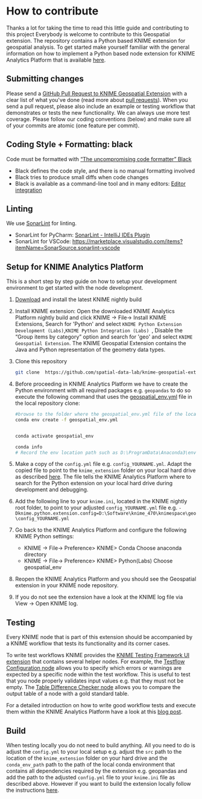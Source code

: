 # How to contribute
Thanks a lot for taking the time to read this little guide and contributing to this project
Everybody is welcome to contribute to this Geospatial extension. The repository contains a Python based KNIME extension for geospatial analysis. To get started make yourself familiar with the general information on how to implement a Python based node extension for KNIME Analytics Platform that is available [here](https://docs.knime.com/latest/pure_python_node_extensions_guide/index.html#introduction).

## Submitting changes

Please send a [GitHub Pull Request to KNIME Geospatial Extension](https://github.com/spatial-data-lab/knime-geospatial-extension/pull/new/master) with a clear list of what you've done (read more about [pull requests](http://help.github.com/pull-requests/)). When you send a pull request, please also include an example or testing workflow that demonstrates or tests the new functionality. We can always use more test coverage. Please follow our coding conventions (below) and make sure all of your commits are atomic (one feature per commit).


## Coding Style + Formatting: black

Code must be formatted with [“The uncompromising code formatter” Black](https://black.readthedocs.io/en/stable/)
* Black defines the code style, and there is no manual formatting involved
* Black tries to produce small diffs when code changes
* Black is available as a command-line tool and in many editors: [Editor integration](https://black.readthedocs.io/en/stable/integrations/editors.html)

## Linting

We use [SonarLint](https://www.sonarsource.com/python/) for linting.
* SonarLint for PyCharm: [SonarLint - IntelliJ IDEs Plugin](https://plugins.jetbrains.com/plugin/7973-sonarlint)
* SonarLint for VSCode: https://marketplace.visualstudio.com/items?itemName=SonarSource.sonarlint-vscode


## Setup for KNIME Analytics Platform

This is a short step by step guide on how to setup your development environment to get started with the node development.


1. [Download](https://www.knime.com/nightly-build-downloads) and install the latest KNIME nightly build

2.  Install KNIME extension: Open the downloaded KNIME Analytics Platform nightly build and click KNIME -> File-> Install KNIME Extensions, Search for 'Python' and select `KNIME Python Extension Development (Labs)`,`KNIME Python Integration (Labs) `, Disable the “Group items by category” option and search for 'geo' and select  `KNIME Geospatial Extension`. The KNIME Geospatial Extension contains the Java and Python representation of the geometry data types.

5. Clone this repository
   ```bash
   git clone  https://github.com/spatial-data-lab/knime-geospatial-extension.git

   ```

3. Before proceeding in KNIME Analytics Platform we have to create the Python environment with all required packages e.g. `geopandas` to do so execute the following command that uses the [geospatial_env.yml](https://github.com/spatial-data-lab/knime-geospatial-extension/blob/main/knime_extension/geospatial_env.yml) file in the local repository clone: 
   ```bash
   #browse to the folder where the geospatial_env.yml file of the local repository clone is located and then execute
   conda env create -f geospatial_env.yml 
   
   
   conda activate geospatial_env
   
   conda info
   # Record the env location path such as D:\ProgramData\Anaconda3\envs\geospatial_env 
   ```

4. Make a copy of the `config.yml` file e.g. `config_YOURNAME.yml`. Adapt the copied file to point to the `knime_extension` folder on your local hard drive as described [here](https://docs.knime.com/latest/pure_python_node_extensions_guide/index.html#tutorial-writing-first-py-node). The file tells the KNIME Analytics Platform where to search for the Python extension on your local hard drive during development and debugging.

5. Add the following line to your `knime.ini`, located in the KNIME nightly root folder, to point to your adjusted `config_YOURNAME.yml` file e.g. `-Dknime.python.extension.config=D:\Software\knime_470\knimespace\geo\config_YOURNAME.yml`

6. Go back to the KNIME Analytics Platform and configure the following KNIME Python settings:
   * KNIME -> File-> Preference> KNIME> Conda  Choose anaconda directory
   * KNIME -> File-> Preference> KNIME> Python(Labs) Choose geospatial_env

7.  Reopen the KNIME Analytics Platform and you should see the Geospatial extension in your KNIME node repository.

8. If you do not see the extension have a look at the KNIME log file via View -> Open KNIME log.


## Testing
Every KNIME node that is part of this extension should be accompanied by a KNIME workflow that tests its functionality and its corner cases. 

To write test workflows KNIME provides the [KNIME Testing Framework UI extension](https://kni.me/e/ufBEiCcvH9QIFePn) that contains several helper nodes. For example, the [Testflow Configuration node](https://kni.me/n/SrlKL_mJ63P7BVXh) allows you to specify which errors or warnings are expected by a specific node within the test workflow. This is useful to test that you node properly validates input values e.g. that they must not be empty. The [Table Difference Checker node](https://kni.me/n/dWyH_vs7JoIWPRsJ) allows you to compare the output table of a node with a gold standard table.

For a detailed introduction on how to write good workflow tests and execute them within the KNIME Analytics Platform have a look at this [blog post](https://medium.com/low-code-for-advanced-data-science/testflows-in-knime-analytics-platform-539bd6509980).


## Build
When testing locally you do not need to build anything. All you need to do is adjust the `config.yml` to your local setup e.g. adjust the `src` path to the location of the `knime_extension` folder on your hard drive and the `conda_env_path` path to the path of the local conda environment that contains all dependencies required by the extension e.g. geopandas and add the path to the adjusted `config.yml` file to your `knime.ini` file as described above.
However if you want to build the extension locally follow the instructions [here](https://docs.knime.com/latest/pure_python_node_extensions_guide/index.html#extension-bundling).